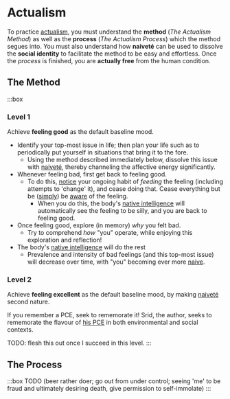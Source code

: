 # Actualism

To practice [actualism](https://actualfreedom.com.au/an/), you must understand the **method** (_The Actualism Method_) as well as the **process** (_The Actualism Process_) which the method segues into. You must also understand how **naiveté** can be used to dissolve the **social identity** to facilitate the method to be easy and effortless. Once the *process* is finished, you are **actually free** from the human condition.

## The Method

:::box
### Level 1
            
Achieve **feeling good** as the default baseline mood.

- Identify your top-most issue in life; then plan your life such as to periodically put yourself in situations that bring it to the fore.
  - Using the method described immediately below, dissolve this issue with [naiveté](#naivete), thereby channeling the affective energy significantly.
- Whenever feeling bad, first get back to feeling good.
  - To do this, [notice](#awareness) your ongoing habit of *feeding* the feeling (including attempts to 'change' it), and cease doing that. Cease everything but be ([simply](#naivete)) be [aware](#awareness) of the feeling.
    - When you do this, the body's [native intelligence](#intelligence) will automatically see the feeling to be silly, and you are back to feeling good.
- Once feeling good, explore (in memory) *why* you felt bad.
  - Try to comprehend *how* "you" operate, while enjoying this exploration and reflection!
- The body's [native intelligence](#intelligence) will do the rest
  - Prevalence and intensity of bad feelings (and this top-most issue) will decrease over time, with "you" becoming ever more [naive](#naivete).

### Level 2

Achieve **feeling excellent** as the default baseline mood, by making [naiveté](#naivete) second nature.

If you remember a PCE, seek to rememorate it! Srid, the author, seeks to rememorate the flavour of [his PCE](https://srid.ca/pce-reports#ms) in both environmental and social contexts.

TODO: flesh this out once I succeed in this level.
:::

## The Process

:::box
TODO (beer rather doer; go out from under control; seeing 'me' to be fraud and ultimately desiring death, give permission to self-immolate)
:::
